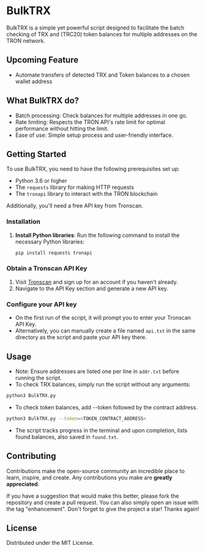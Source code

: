# BulkTRX

BulkTRX is a simple yet powerful script designed to facilitate the batch checking of TRX and (TRC20) token balances for multiple addresses on the TRON network.

## Upcoming Feature

- Automate transfers of detected TRX and Token balances to a chosen wallet address

## What BulkTRX do?

- Batch processing: Check balances for multiple addresses in one go.
- Rate limiting: Respects the TRON API's rate limit for optimal performance without hitting the limit.
- Ease of use: Simple setup process and user-friendly interface.

## Getting Started

To use BulkTRX, you need to have the following prerequisites set up:

- Python 3.6 or higher
- The `requests` library for making HTTP requests
- The `tronapi` library to interact with the TRON blockchain

Additionally, you'll need a free API key from Tronscan.

### Installation

1. **Install Python libraries**:
   Run the following command to install the necessary Python libraries:

   ```bash
   pip install requests tronapi
   ```
### Obtain a Tronscan API Key

1. Visit [Tronscan](https://tronscan.org) and sign up for an account if you haven't already.
2. Navigate to the API Key section and generate a new API key.

### Configure your API key

- On the first run of the script, it will prompt you to enter your Tronscan API Key.
- Alternatively, you can manually create a file named `api.txt` in the same directory as the script and paste your API key there.

## Usage

* Note: Ensure addresses are listed one per line in `addr.txt` before running the script.
* To check TRX balances, simply run the script without any arguments:

```bash
python3 BulkTRX.py
```

* To check token balances, add --token followed by the contract address.

```bash
python3 BulkTRX.py --token=<TOKEN_CONTRACT_ADDRESS>
```

* The script tracks progress in the terminal and upon completion, lists found balances, also saved in `found.txt`.

## Contributing

Contributions make the open-source community an incredible place to learn, inspire, and create. Any contributions you make are **greatly appreciated**.

If you have a suggestion that would make this better, please fork the repository and create a pull request. You can also simply open an issue with the tag "enhancement".
Don't forget to give the project a star! Thanks again!

## License

Distributed under the MIT License.
